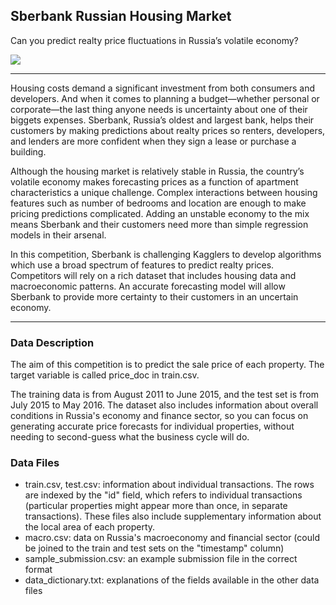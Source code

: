 ## Sberbank Russian Housing Market
Can you predict realty price fluctuations in Russia’s volatile economy? 

![](https://kaggle2.blob.core.windows.net/competitions/kaggle/6392/logos/header.png)

---

Housing costs demand a significant investment from both consumers and developers. And when it comes to planning a budget—whether personal or corporate—the last thing anyone needs is uncertainty about one of their biggets expenses. Sberbank, Russia’s oldest and largest bank, helps their customers by making predictions about realty prices so renters, developers, and lenders are more confident when they sign a lease or purchase a building.

Although the housing market is relatively stable in Russia, the country’s volatile economy makes forecasting prices as a function of apartment characteristics a unique challenge. Complex interactions between housing features such as number of bedrooms and location are enough to make pricing predictions complicated. Adding an unstable economy to the mix means Sberbank and their customers need more than simple regression models in their arsenal.

In this competition, Sberbank is challenging Kagglers to develop algorithms which use a broad spectrum of features to predict realty prices. Competitors will rely on a rich dataset that includes housing data and macroeconomic patterns. An accurate forecasting model will allow Sberbank to provide more certainty to their customers in an uncertain economy.


---

### Data Description
The aim of this competition is to predict the sale price of each property. The target variable is called price_doc in train.csv.

The training data is from August 2011 to June 2015, and the test set is from July 2015 to May 2016. The dataset also includes information about overall conditions in Russia's economy and finance sector, so you can focus on generating accurate price forecasts for individual properties, without needing to second-guess what the business cycle will do.


### Data Files

- train.csv, test.csv: information about individual transactions. The rows are indexed by the "id" field, which refers to individual transactions (particular properties might appear more than once, in separate transactions). These files also include supplementary information about the local area of each property.
- macro.csv: data on Russia's macroeconomy and financial sector (could be joined to the train and test sets on the "timestamp" column)
- sample_submission.csv: an example submission file in the correct format
- data_dictionary.txt: explanations of the fields available in the other data files


